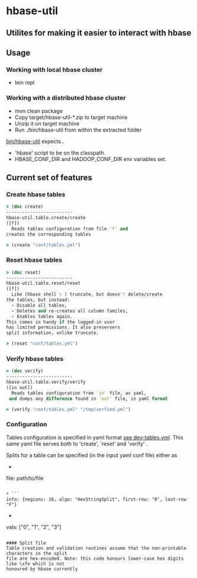 # hbase-util

## Utilites for making it easier to interact with hbase

## Usage
### Working with local hbase cluster
 - lein repl

### Working with a distributed hbase cluster
 - mvn clean package
 - Copy target/hbase-util-*.zip to target machine
 - Unzip it on target machine
 - Run ./bin/hbase-util from within the extracted folder

[bin/hbase-util](./bin/hbase-util) expects..
 - 'hbase' script to be on the classpath.
 -  HBASE_CONF_DIR and HADOOP_CONF_DIR env variables set.

## Current set of features
### Create hbase tables
```clojure
> (doc create)
-------------------------
hbase-util.table.create/create
([f])
  Reads tables configuration from file 'f' and
creates the corresponding tables

> (create "conf/tables.yml")
```

### Reset hbase tables
```clojure
> (doc reset)
-------------------------
hbase-util.table.reset/reset
([f])
  Like (hbase shell's ) truncate, but doesn't delete/create
the tables, but instead:
  - Disable all tables,
  - Deletes and re-creates all column familes,
  - Enables tables again.
This comes in handy if the logged-in user
has limited permissions. It also preservers
split information, unlike truncate.

> (reset "conf/tables.yml")
```

### Verify hbase tables
```clojure
> (doc verify)
-------------------------
hbase-util.table.verify/verify
([in out])
  Reads tables configuration from 'in' file, as yaml,
 and dumps any difference found in 'out' file, in yaml format

> (verify "conf/tables.yml" "/tmp/verfied.yml")
```

### Configuration

Tables configuration is specified in yaml format [see dev-tables.yml](./conf/dev-tables.yml).
This same yaml file serves both to 'create', 'reset' and 'verify' .

Splits for a table can be specified (in the input yaml conf file) either as
* ```
file: path/to/file
```

* ```
info: {negions: 16, algo: "HexStringSplit", first-row: "0", last-row "F"}
```

* ```
vals: ["0", "1", "2", "3"]
```

#### Split file
Table creation and validation routines assume that the non-printable characters in the split
file are hex-encoded. Note: this code honours lower-case hex digits like \xfe which is not
honoured by hbase currently
